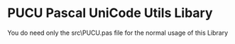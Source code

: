 # PUCU Pascal UniCode Utils Libary
You do need only the src\PUCU.pas file for the normal usage of this Library


